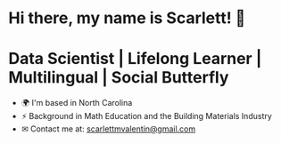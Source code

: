 # Hi there, my name is Scarlett! 👋

# Data Scientist | Lifelong Learner | Multilingual | Social Butterfly 

- 🌍 I'm based in North Carolina
- ⚡ Background in Math Education and the Building Materials Industry
- ✉ Contact me at: scarlettmvalentin@gmail.com

<!--
**scarlettvalentin/scarlettvalentin** is a ✨ _special_ ✨ repository because its `README.md` (this file) appears on your GitHub profile.

Here are some ideas to get you started:

- 🔭 I’m currently working on ...
- 🌱 I’m currently learning ...
- 👯 I’m looking to collaborate on ...
- 🤔 I’m looking for help with ...
- 💬 Ask me about ...
- 📫 How to reach me: ...
- 😄 Pronouns: ...
- ⚡ Fun fact: ...
-->
